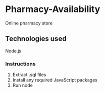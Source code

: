 # Pharmacy-Availability
Online pharmacy store
## Technologies used
Node.js
### Instructions
1. Extract .sql files
2. Install any required JavaScript packages
3. Run node
